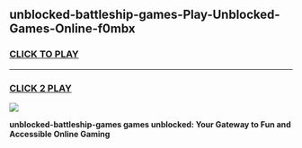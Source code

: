 
## unblocked-battleship-games-Play-Unblocked-Games-Online-f0mbx
<h3>
<a href="https://premium76.site?title=unblocked-battleship-games&ref=25A">CLICK TO PLAY</a></h3>
<hr>

<h3>
<a href="https://premium76.site?title=unblocked-battleship-games&ref=25A">CLICK 2 PLAY</a>
  
</h3>

<a href="https://premium76.site?title=unblocked-battleship-games&ref=25A"><img src="https://clearcache.store/games.png"></a>


**unblocked-battleship-games games unblocked: Your Gateway to Fun and Accessible Online Gaming**
